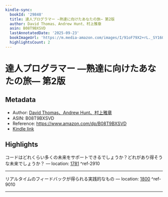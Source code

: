 ```yaml
---
kindle-sync:
  bookId: '29848'
  title: 達人プログラマー ―熟達に向けたあなたの旅― 第2版
  author: David Thomas、Andrew Hunt、村上雅章
  asin: B08T9BXSVD
  lastAnnotatedDate: '2025-09-23'
  bookImageUrl: 'https://m.media-amazon.com/images/I/91oF79X2+rL._SY160.jpg'
  highlightsCount: 2
---
```

# 達人プログラマー ―熟達に向けたあなたの旅― 第2版
## Metadata
* Author: [David Thomas、Andrew Hunt、村上雅章](https://www.amazon.comundefined)
* ASIN: B08T9BXSVD
* Reference: https://www.amazon.com/dp/B08T9BXSVD
* [Kindle link](kindle://book?action=open&asin=B08T9BXSVD)

## Highlights
コードはどれくらい多くの未来をサポートできるでしょうか？どれがあり得そうな未来でしょうか？ — location: [1781](kindle://book?action=open&asin=B08T9BXSVD&location=1781) ^ref-2910

---
リアルタイムのフィードバックが得られる実践的なもの — location: [1800](kindle://book?action=open&asin=B08T9BXSVD&location=1800) ^ref-9010

---
